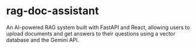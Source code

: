 # rag-doc-assistant
An AI-powered RAG system built with FastAPI and React, allowing users to upload documents and get answers to their questions using a vector database and the Gemini API.
